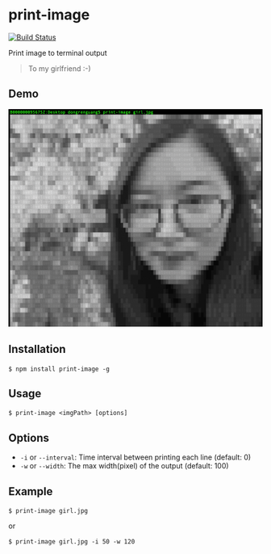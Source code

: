 # print-image

[![Build Status](https://travis-ci.org/dongrenguang/print-image.svg?branch=master)](https://travis-ci.org/dongrenguang/print-image)

Print image to terminal output
> To my girlfriend :-)

## Demo
![image](./demo/girl.png)

## Installation
```
$ npm install print-image -g
```

## Usage
```
$ print-image <imgPath> [options]
```

## Options
- `-i` or `--interval`: Time interval between printing each line (default: 0)
- `-w` or `--width`: The max width(pixel) of the output (default: 100)

## Example
```
$ print-image girl.jpg
```
or
```
$ print-image girl.jpg -i 50 -w 120
```
